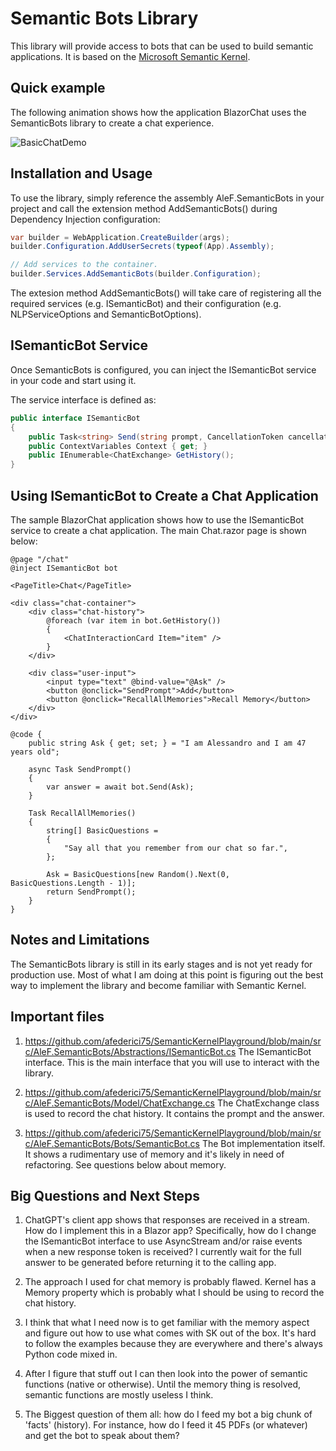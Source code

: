 # Semantic Bots Library
This library will provide access to bots that can be used to build semantic applications.
It is based on the [Microsoft Semantic Kernel](https://github.com/microsoft/semantic-kernel).

## Quick example
The following animation shows how the application BlazorChat uses the SemanticBots library to 
create a chat experience.

![BasicChatDemo](https://user-images.githubusercontent.com/13766049/232076021-275c2ee2-aa29-4b1e-80f2-d30289413c36.gif)

## Installation and Usage
To use the library, simply reference the assembly AleF.SemanticBots in your project and call the
extension method AddSemanticBots() during Dependency Injection configuration:

```csharp
var builder = WebApplication.CreateBuilder(args);
builder.Configuration.AddUserSecrets(typeof(App).Assembly);

// Add services to the container.
builder.Services.AddSemanticBots(builder.Configuration);
```

The extesion method AddSemanticBots() will take care of registering all the required services 
(e.g. ISemanticBot) and their configuration (e.g. NLPServiceOptions and SemanticBotOptions).

## ISemanticBot Service
Once SemanticBots is configured, you can inject the ISemanticBot service in your code and start 
using it.

The service interface is defined as:
```csharp
public interface ISemanticBot
{
    public Task<string> Send(string prompt, CancellationToken cancellationToken = default);
    public ContextVariables Context { get; }
    public IEnumerable<ChatExchange> GetHistory();
}
```

## Using ISemanticBot to Create a Chat Application
The sample BlazorChat application shows how to use the ISemanticBot service to create a chat application.
The main Chat.razor page is shown below:
```razor
@page "/chat"
@inject ISemanticBot bot

<PageTitle>Chat</PageTitle>

<div class="chat-container">
    <div class="chat-history">
        @foreach (var item in bot.GetHistory())
        {
            <ChatInteractionCard Item="item" />
        }
    </div>

    <div class="user-input">
        <input type="text" @bind-value="@Ask" />
        <button @onclick="SendPrompt">Add</button>
        <button @onclick="RecallAllMemories">Recall Memory</button>
    </div>
</div>

@code {
    public string Ask { get; set; } = "I am Alessandro and I am 47 years old";

    async Task SendPrompt()
    {
        var answer = await bot.Send(Ask);
    }

    Task RecallAllMemories()
    {
        string[] BasicQuestions =
        {
            "Say all that you remember from our chat so far.",
        };

        Ask = BasicQuestions[new Random().Next(0, BasicQuestions.Length - 1)];
        return SendPrompt();
    }
}

```

## Notes and Limitations
The SemanticBots library is still in its early stages and is not yet ready for production use.
Most of what I am doing at this point is figuring out the best way to implement the library and
become familiar with Semantic Kernel.

## Important files
1. https://github.com/afederici75/SemanticKernelPlayground/blob/main/src/AleF.SemanticBots/Abstractions/ISemanticBot.cs
   The ISemanticBot interface. This is the main interface that you will use to interact with the library.

2. https://github.com/afederici75/SemanticKernelPlayground/blob/main/src/AleF.SemanticBots/Model/ChatExchange.cs
   The ChatExchange class is used to record the chat history. It contains the prompt and the answer.

3. https://github.com/afederici75/SemanticKernelPlayground/blob/main/src/AleF.SemanticBots/Bots/SemanticBot.cs
   The Bot implementation itself. It shows a rudimentary use of memory and it's likely in need of refactoring.
   See questions below about memory.

## Big Questions and Next Steps
1. ChatGPT's client app shows that responses are received in a stream. How do I implement this in
   a Blazor app? Specifically, how do I change the ISemanticBot interface to use AsyncStream and/or 
   raise events when a new response token is received? I currently wait for the full answer to be
   generated before returning it to the calling app.

2. The approach I used for chat memory is probably flawed. Kernel has a Memory property which
   is probably what I should be using to record the chat history.

3. I think that what I need now is to get familiar with the memory aspect and figure out how to use
   what comes with SK out of the box. It's hard to follow the examples because they are everywhere and
   there's always Python code mixed in.

4. After I figure that stuff out I can then look into the power of semantic functions (native or otherwise).
   Until the memory thing is resolved, semantic functions are mostly useless I think.

5. The Biggest question of them all: how do I feed my bot a big chunk of 'facts' (history).
   For instance, how do I feed it 45 PDFs (or whatever) and get the bot to speak about them?
